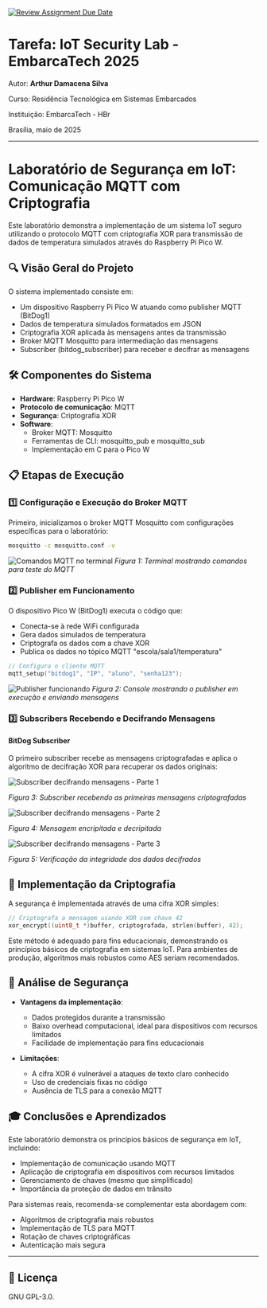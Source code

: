 [![Review Assignment Due Date](https://classroom.github.com/assets/deadline-readme-button-22041afd0340ce965d47ae6ef1cefeee28c7c493a6346c4f15d667ab976d596c.svg)](https://classroom.github.com/a/G8V_0Zaq)

# Tarefa: IoT Security Lab - EmbarcaTech 2025

Autor: **Arthur Damacena Silva**

Curso: Residência Tecnológica em Sistemas Embarcados

Instituição: EmbarcaTech - HBr

Brasília, maio de 2025

---

# Laboratório de Segurança em IoT: Comunicação MQTT com Criptografia

Este laboratório demonstra a implementação de um sistema IoT seguro utilizando o protocolo MQTT com criptografia XOR para transmissão de dados de temperatura simulados através do Raspberry Pi Pico W.

## 🔍 Visão Geral do Projeto

O sistema implementado consiste em:
- Um dispositivo Raspberry Pi Pico W atuando como publisher MQTT (BitDog1)
- Dados de temperatura simulados formatados em JSON
- Criptografia XOR aplicada às mensagens antes da transmissão
- Broker MQTT Mosquitto para intermediação das mensagens
- Subscriber (bitdog_subscriber) para receber e decifrar as mensagens

## 🛠️ Componentes do Sistema

- **Hardware**: Raspberry Pi Pico W
- **Protocolo de comunicação**: MQTT
- **Segurança**: Criptografia XOR
- **Software**:
  - Broker MQTT: Mosquitto
  - Ferramentas de CLI: mosquitto_pub e mosquitto_sub
  - Implementação em C para o Pico W

## 📋 Etapas de Execução

### 1️⃣ Configuração e Execução do Broker MQTT

Primeiro, inicializamos o broker MQTT Mosquitto com configurações específicas para o laboratório:

```bash
mosquitto -c mosquitto.conf -v
```

![Comandos MQTT no terminal](images/mqtt_comandos.png)
*Figura 1: Terminal mostrando comandos para teste do MQTT*

### 2️⃣ Publisher em Funcionamento

O dispositivo Pico W (BitDog1) executa o código que:
- Conecta-se à rede WiFi configurada
- Gera dados simulados de temperatura
- Criptografa os dados com a chave XOR
- Publica os dados no tópico MQTT "escola/sala1/temperatura"

```c
// Configura o cliente MQTT
mqtt_setup("bitdog1", "IP", "aluno", "senha123");
```

![Publisher funcionando](images/publisher_funcionando.png)
*Figura 2: Console mostrando o publisher em execução e enviando mensagens*

### 3️⃣ Subscribers Recebendo e Decifrando Mensagens

#### BitDog Subscriber

O primeiro subscriber recebe as mensagens criptografadas e aplica o algoritmo de decifração XOR para recuperar os dados originais:

![Subscriber decifrando mensagens - Parte 1](images/subscriber_gif1.gif)

*Figura 3: Subscriber recebendo as primeiras mensagens criptografadas*

![Subscriber decifrando mensagens - Parte 2](images/subscriber_gif2.gif)

*Figura 4: Mensagem encripitada e decripitada*

![Subscriber decifrando mensagens - Parte 3](images/subscriber_gif3.gif)

*Figura 5: Verificação da integridade dos dados decifrados*

## 🔐 Implementação da Criptografia

A segurança é implementada através de uma cifra XOR simples:

```c
// Criptografa a mensagem usando XOR com chave 42
xor_encrypt((uint8_t *)buffer, criptografada, strlen(buffer), 42);
```

Este método é adequado para fins educacionais, demonstrando os princípios básicos de criptografia em sistemas IoT. Para ambientes de produção, algoritmos mais robustos como AES seriam recomendados.

## 🧪 Análise de Segurança

- **Vantagens da implementação**:
  - Dados protegidos durante a transmissão
  - Baixo overhead computacional, ideal para dispositivos com recursos limitados
  - Facilidade de implementação para fins educacionais

- **Limitações**:
  - A cifra XOR é vulnerável a ataques de texto claro conhecido
  - Uso de credenciais fixas no código
  - Ausência de TLS para a conexão MQTT

## 🎓 Conclusões e Aprendizados

Este laboratório demonstra os princípios básicos de segurança em IoT, incluindo:
- Implementação de comunicação usando MQTT
- Aplicação de criptografia em dispositivos com recursos limitados
- Gerenciamento de chaves (mesmo que simplificado)
- Importância da proteção de dados em trânsito

Para sistemas reais, recomenda-se complementar esta abordagem com:
- Algoritmos de criptografia mais robustos
- Implementação de TLS para MQTT
- Rotação de chaves criptográficas
- Autenticação mais segura

---

## 📜 Licença
GNU GPL-3.0.

